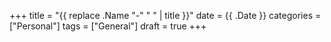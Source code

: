 +++
title = "{{ replace .Name "-" " " | title }}"
date = {{ .Date }}
categories = ["Personal"]
tags = ["General"]
draft = true
+++
